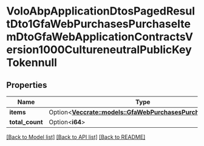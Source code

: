 # VoloAbpApplicationDtosPagedResultDto1GfaWebPurchasesPurchaseItemDtoGfaWebApplicationContractsVersion1000CultureneutralPublicKeyTokennull

## Properties

Name | Type | Description | Notes
------------ | ------------- | ------------- | -------------
**items** | Option<[**Vec<crate::models::GfaWebPurchasesPurchaseItemDto>**](gfa_web.Purchases.PurchaseItemDto.md)> |  | [optional]
**total_count** | Option<**i64**> |  | [optional]

[[Back to Model list]](../README.md#documentation-for-models) [[Back to API list]](../README.md#documentation-for-api-endpoints) [[Back to README]](../README.md)


